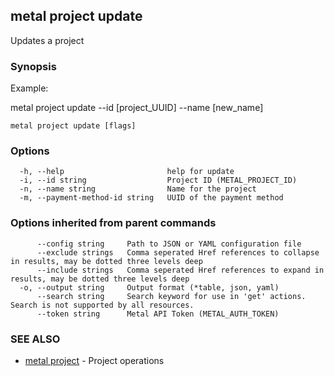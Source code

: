 ## metal project update

Updates a project

### Synopsis

Example:

metal project update --id [project_UUID] --name [new_name]



```
metal project update [flags]
```

### Options

```
  -h, --help                       help for update
  -i, --id string                  Project ID (METAL_PROJECT_ID)
  -n, --name string                Name for the project
  -m, --payment-method-id string   UUID of the payment method
```

### Options inherited from parent commands

```
      --config string     Path to JSON or YAML configuration file
      --exclude strings   Comma seperated Href references to collapse in results, may be dotted three levels deep
      --include strings   Comma seperated Href references to expand in results, may be dotted three levels deep
  -o, --output string     Output format (*table, json, yaml)
      --search string     Search keyword for use in 'get' actions. Search is not supported by all resources.
      --token string      Metal API Token (METAL_AUTH_TOKEN)
```

### SEE ALSO

* [metal project](metal_project.md)	 - Project operations

